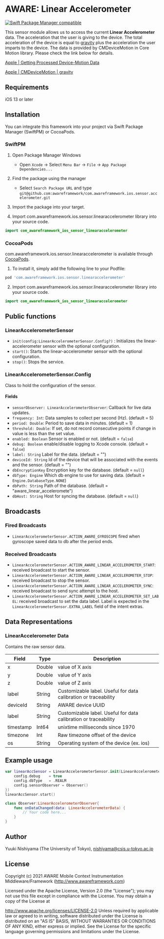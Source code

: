 # AWARE: Linear Accelerometer

[![Swift Package Manager compatible](https://img.shields.io/badge/Swift%20Package%20Manager-compatible-brightgreen.svg)](https://github.com/apple/swift-package-manager)

This sensor module allows us to access the current **Linear Accelerometer** data. The acceleration that the user is giving to the device. The total acceleration of the device is equal to [gravity](https://developer.apple.com/documentation/coremotion/cmdevicemotion/1616164-gravity) plus the acceleration the user imparts to the device. The data is provided by CMDeviceMotion in Core Motion library. Please check the link below for details.

[ Apple | Getting Processed Device-Motion Data ](https://developer.apple.com/documentation/coremotion/getting_processed_device-motion_data)

[ Apple | CMDeviceMotion | gravity ](https://developer.apple.com/documentation/coremotion/cmdevicemotion/1616164-gravity)

## Requirements
iOS 13 or later


## Installation


You can integrate this framework into your project via Swift Package Manager (SwiftPM) or CocoaPods.

### SwiftPM
1. Open Package Manager Windows
    * Open `Xcode` -> Select `Menu Bar` -> `File` -> `App Package Dependencies...` 

2. Find the package using the manager
    * Select `Search Package URL` and type `git@github.com:awareframework/com.awareframework.ios.sensor.accelerometer.git`

3. Import the package into your target.

4. Import com.awareframework.ios.sensor.linearaccelerometer library into your source code.
```swift
import com_awareframework_ios_sensor_linearaccelerometer
```

### CocoaPods


com.awareframework.ios.sensor.linearaccelerometer is available through [CocoaPods](https://cocoapods.org). 

1. To install it, simply add the following line to your Podfile:
```ruby
pod 'com.awareframework.ios.sensor.linearaccelerometer'
```

2. Import com.awareframework.ios.sensor.linearaccelerometer library into your source code.
```swift
import com_awareframework_ios_sensor_linearaccelerometer
```

## Public functions

### LinearAccelerometerSensor

+ `init(config:LinearAccelerometerSensor.Config?)` : Initializes the linear-accelerometer sensor with the optional configuration.
+ `start()`: Starts the linear-accelerometer sensor with the optional configuration.
+ `stop()`: Stops the service.

### LinearAccelerometerSensor.Config

Class to hold the configuration of the sensor.

#### Fields
+ `sensorObserver: LinearAccelerometerObserver`: Callback for live data updates.
+ `frequency: Int`: Data samples to collect per second (Hz). (default = 5)
+ `period: Double`: Period to save data in minutes. (default = 1)
+ `threshold: Double`: If set, do not record consecutive points if change in value is less than the set value.
+ `enabled: Boolean` Sensor is enabled or not. (default = `false`)
+ `debug: Boolean` enable/disable logging to Xcode console. (default = `false`)
+ `label: String` Label for the data. (default = "")
+ `deviceId: String` Id of the device that will be associated with the events and the sensor. (default = "")
+ `dbEncryptionKey` Encryption key for the database. (default = `null`)
+ `dbType: Engine` Which db engine to use for saving data. (default = `Engine.DatabaseType.NONE`)
+ `dbPath: String` Path of the database. (default = "aware_linear_acceleromete")
+ `dbHost: String` Host for syncing the database. (default = `null`)

## Broadcasts

### Fired Broadcasts

+ `LinearAccelerometerSensor.ACTION_AWARE_GYROSCOPE` fired when gyroscope saved data to db after the period ends.

### Received Broadcasts

+ `LinearAccelerometerSensor.ACTION_AWARE_LINEAR_ACCELEROMETER_START`: received broadcast to start the sensor.
+ `LinearAccelerometerSensor.ACTION_AWARE_LINEAR_ACCELEROMETER_STOP`: received broadcast to stop the sensor.
+ `LinearAccelerometerSensor.ACTION_AWARE_LINEAR_ACCELEROMETER_SYNC`: received broadcast to send sync attempt to the host.
+ `LinearAccelerometerSensor.ACTION_AWARE_LINEAR_ACCELEROMETER_SET_LABEL`: received broadcast to set the data label. Label is expected in the `LinearAccelerometerSensor.EXTRA_LABEL` field of the intent extras.

## Data Representations

### LinearAccelerometer Data

Contains the raw sensor data.

| Field     | Type   | Description                                                     |
| --------- | ------ | --------------------------------------------------------------- |
| x         | Double  | value of X axis                                                 |
| y         | Double  | value of Y axis                                                 |
| z         | Double  | value of Z axis                                                 |
| label     | String | Customizable label. Useful for data calibration or traceability |
| deviceId  | String | AWARE device UUID                                               |
| label     | String | Customizable label. Useful for data calibration or traceability |
| timestamp | Int64   | unixtime milliseconds since 1970                                |
| timezone  | Int    | Raw timezone offset of the device                          |
| os        | String | Operating system of the device (ex. ios)                    |

## Example usage
```swift
var linearAccSensor = LinearAccelerometerSensor.init(LinearAccelerometerSensor.Config().apply{config in
    config.debug    = true
    config.dbType   = .REALM
    config.sensorObserver = Observer()
})
linearAccSensor.start()
```

```swift
class Observer:LinearAccelerometerObserver{
    func onDataChanged(data: LinearAccelerometerData) {
        // Your code here...
    }
}
```

## Author

Yuuki Nishiyama (The University of Tokyo), nishiyama@csis.u-tokyo.ac.jp

## License

Copyright (c) 2021 AWARE Mobile Context Instrumentation Middleware/Framework (http://www.awareframework.com)

Licensed under the Apache License, Version 2.0 (the "License"); you may not use this file except in compliance with the License. You may obtain a copy of the License at

http://www.apache.org/licenses/LICENSE-2.0 Unless required by applicable law or agreed to in writing, software distributed under the License is distributed on an "AS IS" BASIS, WITHOUT WARRANTIES OR CONDITIONS OF ANY KIND, either express or implied. See the License for the specific language governing permissions and limitations under the License.
